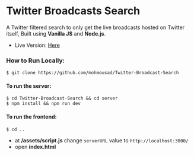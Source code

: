 # Twitter Broadcasts Search

A Twitter filtered search to only get the live broadcasts hosted on Twitter itself, Built using **Vanilla JS** and **Node.js**.

- Live Version: [Here](https://mohmousad.github.io/Twitter-Broadcast-Search/client/)

### How to Run Locally:
```
$ git clone https://github.com/mohmousad/Twitter-Broadcast-Search
```
#### To run the server:
```
$ cd Twitter-Broadcast-Search && cd server
$ npm install && npm run dev
```
#### To run the frontend:
```
$ cd ..
```
- at **/assets/script.js** change ``` serverURL ``` value to ``` http://localhost:3000/ ```
- open **index.html**
